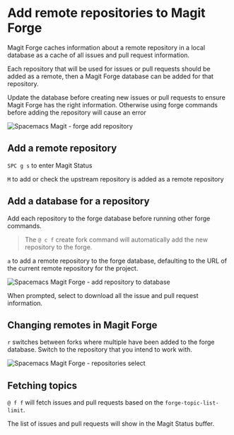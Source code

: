 # Add remote repositories to Magit Forge

Magit Forge caches information about a remote repository in a local database as a cache of all issues and pull request information.

Each repository that will be used for issues or pull requests should be added as a remote, then a Magit Forge database can be added for that repository.

Update the database before creating new issues or pull requests to ensure Magit Forge has the right information.  Otherwise using forge commands before adding the repository will cause an error

![Spacemacs Magit - forge add repository](/images/spacemacs-magit-forge-require-forge-add-repository.png)


## Add a remote repository

`SPC g s` to enter Magit Status

`M` to add or check the upstream repository is added as a remote repository


## Add a database for a repository

Add each repository to the forge database before running other forge commands.

> The `@ c f` create fork command will automatically add the new repository to the forge.

`a` to add a remote repository to the forge database, defaulting to the URL of the current remote repository for the project.

![Spacemacs Magit Forge - add repository to database](/images/spacemacs-magit-forge-add-repository-name.png)

When prompted, select to download all the issue and pull request information.


## Changing remotes in Magit Forge

`r` switches between forks where multiple have been added to the forge database.  Switch to the repository that you intend to work with.

![Spacemacs Magit Forge - repositories select](/images/spacemacs-magit-forge-repository-selection.png)


## Fetching topics

`@ f f` will fetch issues and pull requests based on the `forge-topic-list-limit`.

The list of issues and pull requests will show in the Magit Status buffer.
